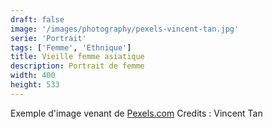 ```yaml
---
draft: false
image: '/images/photography/pexels-vincent-tan.jpg'
serie: 'Portrait'
tags: ['Femme', 'Ethnique']
title: Vieille femme asiatique
description: Portrait de femme
width: 400
height: 533
---
```


Exemple d'image venant de [Pexels.com](http://www.pexels.com)
Credits : Vincent Tan

